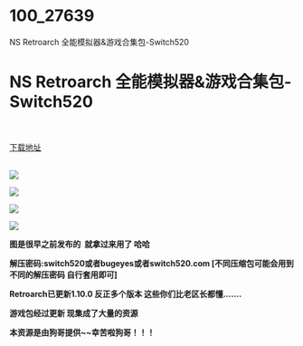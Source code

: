 # 100_27639
NS Retroarch 全能模拟器&amp;游戏合集包-Switch520
# NS Retroarch 全能模拟器&游戏合集包-Switch520
 <br/></br>
[下载地址](https://www.switch520.cc/article/27639 "下载地址")
<br/></br>

<p><strong><img src="https://www.switch520.cc/muke_img/upload_art_editor_20210308-1_ee05137b5941058b84ec64c39951119c.png"></strong></p>
<p><strong><img src="https://www.switch520.cc/muke_img/upload_art_editor_20210308-1_c617221a18e6167aa7190d7c8da769db.jpg"></strong></p>
<p><strong><img src="https://www.switch520.cc/muke_img/upload_art_editor_20210308-1_aff6d664f7157ec8b5a054cf8afb81bd.jpg"></strong></p>
<p><strong><img src="https://ae01.alicdn.com/kf/U4d6a10008f63485aae4ba6e30920e8cdf.jpg"></strong></p>
<p><strong>图是很早之前发布的&nbsp; 就拿过来用了 哈哈</strong></p>
<p><strong>解压密码:switch520或者bugeyes或者switch520.com [不同压缩包可能会用到不同的解压密码 自行套用即可]</strong></p>
<p><strong>Retroarch已更新1.10.0 反正多个版本 这些你们比老区长都懂…….</strong></p>
<p><strong>游戏包经过更新 现集成了大量的资源</strong></p>
<p><strong>本资源是由狗哥提供~~幸苦啦狗哥！！！</strong></p>
<p>&nbsp;</p>
<p>&nbsp;</p>


